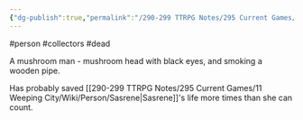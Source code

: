 ```yaml
---
{"dg-publish":true,"permalink":"/290-299 TTRPG Notes/295 Current Games/11 Weeping City/Wiki/Person/Cutter/"}
---
```



#person #collectors #dead

A mushroom man - mushroom head with black eyes, and smoking a wooden pipe.

Has probably saved [[290-299 TTRPG Notes/295 Current Games/11 Weeping City/Wiki/Person/Sasrene\|Sasrene]]'s life more times than she can count.